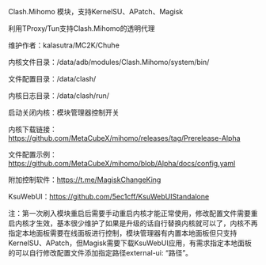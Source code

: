 Clash.Mihomo 模块，支持KernelSU、APatch、Magisk

利用TProxy/Tun支持Clash.Mihomo的透明代理

维护作者：kalasutra/MC2K/Chuhe

内核文件目录：/data/adb/modules/Clash.Mihomo/system/bin/

文件配置目录：/data/clash/

内核日志目录：/data/clash/run/

启动关闭内核：模块管理器控制开关

内核下载链接：https://github.com/MetaCubeX/mihomo/releases/tag/Prerelease-Alpha

文件配置示例：https://github.com/MetaCubeX/mihomo/blob/Alpha/docs/config.yaml

附加控制软件：https://t.me/MagiskChangeKing

KsuWebUI：https://github.com/5ec1cff/KsuWebUIStandalone

注：第一次刷入模块重启后需要手动重启内核才能正常使用，修改配置文件需要重启内核才生效，基本很少维护了如果是升级的话自行替换内核就可以了，内核不再指定本地面板需要在线面板进行控制，模块管理器有内置本地面板但只支持KernelSU、APatch，但Magisk需要下载KsuWebUI应用，有需求指定本地面板的可以自行修改配置文件添加指定路径external-ui: “路径”。

